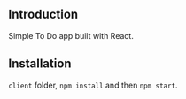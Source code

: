 ## Introduction

Simple To Do app built with React.

## Installation
`client` folder, `npm install` and then `npm start`.
